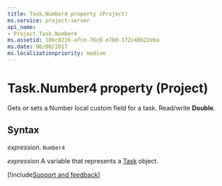 ```yaml
---
title: Task.Number4 property (Project)
ms.service: project-server
api_name:
- Project.Task.Number4
ms.assetid: 10bc8216-afce-76c8-e7b0-172c48b22eba
ms.date: 06/08/2017
ms.localizationpriority: medium
---
```



# Task.Number4 property (Project)

Gets or sets a Number local custom field for a task. Read/write **Double**.


## Syntax

_expression_. `Number4`

_expression_ A variable that represents a [Task](./Project.Task.md) object.

[!include[Support and feedback](~/includes/feedback-boilerplate.md)]